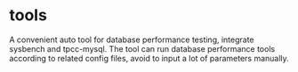 # tools
A convenient auto tool for database performance testing, integrate sysbench and tpcc-mysql.
The tool can run database performance tools according to related config files, avoid to 
input a lot of parameters manually.
